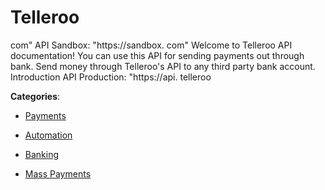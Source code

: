# Telleroo

com" API Sandbox: "https://sandbox. com" Welcome to Telleroo API documentation! You can use this API for sending payments out through bank. Send money through Telleroo's API to any third party bank account.  Introduction API Production: "https://api. telleroo

**Categories**:

- [Payments](https://github/apis-list/apis-list#payments)

- [Automation](https://github/apis-list/apis-list#automation)

- [Banking](https://github/apis-list/apis-list#banking)

- [Mass Payments](https://github/apis-list/apis-list#mass-payments)



